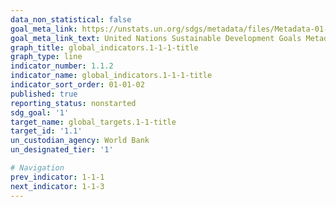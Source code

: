 ```yaml
---
data_non_statistical: false
goal_meta_link: https://unstats.un.org/sdgs/metadata/files/Metadata-01-01-01a.pdf
goal_meta_link_text: United Nations Sustainable Development Goals Metadata (pdf 894kB)
graph_title: global_indicators.1-1-1-title
graph_type: line
indicator_number: 1.1.2
indicator_name: global_indicators.1-1-1-title
indicator_sort_order: 01-01-02
published: true
reporting_status: nonstarted
sdg_goal: '1'
target_name: global_targets.1-1-title
target_id: '1.1'
un_custodian_agency: World Bank
un_designated_tier: '1'

# Navigation
prev_indicator: 1-1-1
next_indicator: 1-1-3
---
```

